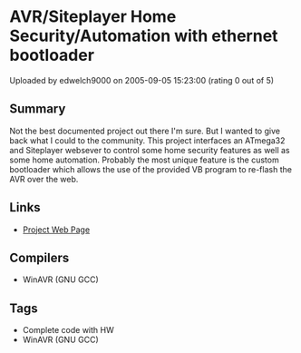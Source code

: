 # AVR/Siteplayer Home Security/Automation with ethernet bootloader

Uploaded by edwelch9000 on 2005-09-05 15:23:00 (rating 0 out of 5)

## Summary

Not the best documented project out there I'm sure. But I wanted to give back what I could to the community. This project interfaces an ATmega32 and Siteplayer websever to control some home security features as well as some home automation. Probably the most unique feature is the custom bootloader which allows the use of the provided VB program to re-flash the AVR over the web.

## Links

- [Project Web Page](http://www.edjusted.com/pages/atmel/home_automation/home_automation.php)

## Compilers

- WinAVR (GNU GCC)

## Tags

- Complete code with HW
- WinAVR (GNU GCC)

